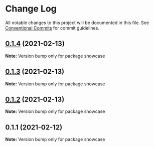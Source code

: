 # Change Log

All notable changes to this project will be documented in this file.
See [Conventional Commits](https://conventionalcommits.org) for commit guidelines.

## [0.1.4](https://github.com/qualipsolutions/snapdev-ui/compare/showcase@0.1.3...showcase@0.1.4) (2021-02-13)

**Note:** Version bump only for package showcase





## [0.1.3](https://github.com/qualipsolutions/snapdev-ui/compare/showcase@0.1.2...showcase@0.1.3) (2021-02-13)

**Note:** Version bump only for package showcase





## [0.1.2](https://github.com/qualipsolutions/snapdev-ui/compare/showcase@0.1.1...showcase@0.1.2) (2021-02-13)

**Note:** Version bump only for package showcase





## 0.1.1 (2021-02-12)

**Note:** Version bump only for package showcase

